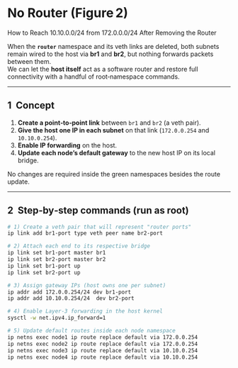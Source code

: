 #  No Router (Figure 2)  
How to Reach 10.10.0.0/24 from 172.0.0.0/24 After Removing the Router

When the **`router`** namespace and its veth links are deleted, both subnets
remain wired to the host via **br1** and **br2**, but nothing forwards packets
between them.  
We can let the **host itself** act as a software router and restore full
connectivity with a handful of root‑namespace commands.

---

## 1  Concept

1. **Create a point‑to‑point link** between `br1` and `br2` (a veth pair).
2. **Give the host one IP in each subnet** on that link (`172.0.0.254` and `10.10.0.254`).
3. **Enable IP forwarding** on the host.
4. **Update each node’s default gateway** to the new host IP on its local
   bridge.

No changes are required inside the green namespaces besides the route update.

---

## 2  Step‑by‑step commands (run as root)

```bash
# 1) Create a veth pair that will represent "router ports"
ip link add br1-port type veth peer name br2-port

# 2) Attach each end to its respective bridge
ip link set br1-port master br1
ip link set br2-port master br2
ip link set br1-port up
ip link set br2-port up

# 3) Assign gateway IPs (host owns one per subnet)
ip addr add 172.0.0.254/24 dev br1-port
ip addr add 10.10.0.254/24  dev br2-port

# 4) Enable Layer‑3 forwarding in the host kernel
sysctl -w net.ipv4.ip_forward=1

# 5) Update default routes inside each node namespace
ip netns exec node1 ip route replace default via 172.0.0.254
ip netns exec node2 ip route replace default via 172.0.0.254
ip netns exec node3 ip route replace default via 10.10.0.254
ip netns exec node4 ip route replace default via 10.10.0.254

